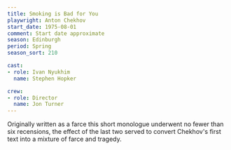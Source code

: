 ```yaml
---
title: Smoking is Bad for You
playwright: Anton Chekhov
start_date: 1975-08-01
comment: Start date approximate 
season: Edinburgh
period: Spring
season_sort: 210

cast:
- role: Ivan Nyukhim
  name: Stephen Hopker

crew:
- role: Director
  name: Jon Turner
---
```


Originally written as a farce this short monologue underwent no fewer than six recensions, the effect of the last two served to convert Chekhov's first text into a mixture of farce and tragedy.
